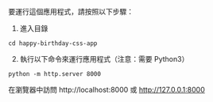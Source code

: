 要運行這個應用程式，請按照以下步驟：

1) 進入目錄
```
cd happy-birthday-css-app

```

2) 執行以下命令來運行應用程式（注意：需要 Python3）

```
python -m http.server 8000
```

在瀏覽器中訪問 http://localhost:8000 或 http://127.0.0.1:8000
